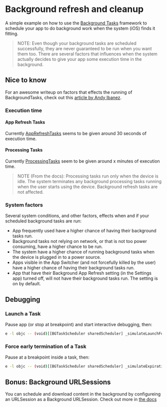 # Background refresh and cleanup

A simple example on how to use the [Background Tasks](https://developer.apple.com/documentation/backgroundtasks) framework to schedule your app to do background work when the system (iOS) finds it fitting.

> NOTE: Even though your background tasks are scheduled successfully, they are never guaranteed to be run when you want them too. There are several factors that influences when the system actually decides to give your app some execution time in the background.

## Nice to know

For an awesome writeup on factors that effects the running of BackgroundTasks, check out this [article by Andy Ibanez](https://www.andyibanez.com/posts/common-reasons-background-tasks-fail-ios/).

### Execution time

#### App Refresh Tasks

Currently [AppRefreshTasks](https://developer.apple.com/documentation/backgroundtasks/bgapprefreshtask) seems to be given around 30 seconds of execution time.

#### Processing Tasks

Currently [ProcessingTasks](https://developer.apple.com/documentation/backgroundtasks/bgprocessingtask) seem to be given around x minutes of execution time.

> NOTE (From the docs): Processing tasks run only when the device is idle. The system terminates any background processing tasks running when the user starts using the device. Background refresh tasks are not affected. 


### System factors

Several system conditions, and other factors, effects when and if your scheduled background tasks are run: 

- App frequently used have a higher chance of having their background tasks run.
- Background tasks not relying on network, or that is not too power consuming, have a higher chance to be run.
- The system have a higher chance of running background tasks when the device is plugged in to a power source.
- Apps visible in the App Switcher (and not forcefully killed by the user) have a higher chance of having their background tasks run.
- App that have their Background App Refresh setting (in the Settings app) turned off, will not have their background tasks run. The setting is on by default.
 

## Debugging

### Launch a Task

Pause app (or stop at breakpoint) and start interactive debugging, then:

```bash
e -l objc -- (void)[[BGTaskScheduler sharedScheduler] _simulateLaunchForTaskWithIdentifier:@"com.thomsmed.appRefreshTask"]
```

### Force early termination of a Task

Pause at a breakpoint inside a task, then:

```bash
e -l objc -- (void)[[BGTaskScheduler sharedScheduler] _simulateExpirationForTaskWithIdentifier:@"com.thomsmed.appRefreshTask"]
```

## Bonus: Background URLSessions

You can schedule and download content in the background by configureing an URLSession as a Background URLSession. Check out more in [the docs](https://developer.apple.com/documentation/foundation/url_loading_system/downloading_files_in_the_background)
